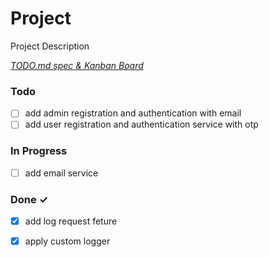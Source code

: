 # Project

Project Description

<em>[TODO.md spec & Kanban Board](https://bit.ly/3fCwKfM)</em>

### Todo

- [ ] add admin registration and authentication with email  
- [ ] add user registration and authentication service with otp  

### In Progress

- [ ] add email service  

### Done ✓

- [x] add log request feture  
- [x] apply custom  logger  

